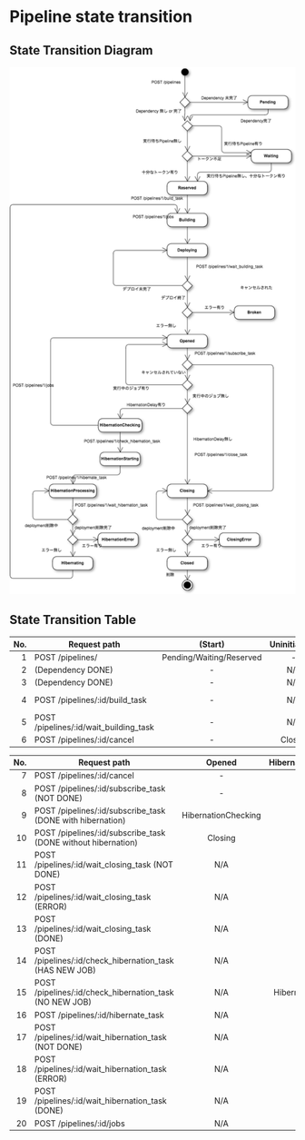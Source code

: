# Pipeline state transition

## State Transition Diagram

![Pipeline state transition](./pipeline_state_transition.png)

## State Transition Table

| No. | Request path                     |  (Start) | Uninitialized | Broken | Pending  | Waiting  | Reserved | Building  | Deploying | Opened   |
|----:|----------------------------------|:--------:|:-------------:|:------:|:--------:|:--------:|:--------:|:---------:|:---------:|:--------:|
|  1  | POST /pipelines/                 | Pending/Waiting/Reserved | -      |  - | -   |     -    |     -    |    -      |    -      |    -     |
|  2  | (Dependency DONE)                |  -       | N/A           | N/A    | Waiting/Reserved | N/A | N/A   | N/A       | N/A       | N/A      |
|  3  | (Dependency DONE)                |  -       | N/A           | N/A    | N/A      | Reserved | N/A      | N/A       | N/A       | N/A      |
|  4  | POST /pipelines/:id/build_task   |  -       | N/A           | N/A    | N/A      | N/A      | Building->Deploying  | N/A | N/A | N/A      |
|  5  | POST /pipelines/:id/wait_building_task |  - | N/A           | N/A    | N/A      | N/A      | N/A      | N/A       | Opened    | N/A      |
|  6  | POST /pipelines/:id/cancel       |  -       | Closed        | N/A    | Closed   | Closed   | Closed   | -         | -         | -        |

| No. | Request path                                                  | Opened              | HibernationChecking   | HibernationStarting   | HibernationProcessing | HibernationError | Hibernating | Closing  | ClosingError | Closed |
|----:|---------------------------------------------------------------|:-------------------:|:---------------------:|:---------------------:|:---------------------:|:----------------:|:-----------:|:--------:|:------------:|:------:|
|  7  | POST /pipelines/:id/cancel                                    | -                   | -                     | -                     | -                     | -                | Closed      | -        | -            | -      |
|  8  | POST /pipelines/:id/subscribe_task (NOT DONE)                 | -                   | N/A                   |   N/A                 | N/A                   | N/A              | N/A         | N/A      | N/A          | N/A    |
|  9  | POST /pipelines/:id/subscribe_task (DONE with hibernation)    | HibernationChecking | N/A                   |   N/A                 | N/A                   | N/A              | N/A         | N/A      | N/A          | N/A    |
| 10  | POST /pipelines/:id/subscribe_task (DONE without hibernation) | Closing             | N/A                   |   N/A                 | N/A                   | N/A              | N/A         | N/A      | N/A          | N/A    |
| 11  | POST /pipelines/:id/wait_closing_task (NOT DONE)              | N/A                 | N/A                   |   N/A                 | N/A                   | N/A              | N/A         | -        | N/A          | N/A    |
| 12  | POST /pipelines/:id/wait_closing_task (ERROR)                 | N/A                 | N/A                   |   N/A                 | N/A                   | N/A              | N/A         | ClosingError  | N/A     | N/A    |
| 13  | POST /pipelines/:id/wait_closing_task (DONE)                  | N/A                 | N/A                   |   N/A                 | N/A                   | N/A              | N/A         | Closed   | N/A          | N/A    |
| 14  | POST /pipelines/:id/check_hibernation_task (HAS NEW JOB)      | N/A                 | -                     |   N/A                 | N/A                   | N/A              | N/A         | N/A      | N/A          | N/A    |
| 15  | POST /pipelines/:id/check_hibernation_task (NO NEW JOB)       | N/A                 | HibernationStarting   |   N/A                 | N/A                   | N/A              | N/A         | N/A      | N/A          | N/A    |
| 16  | POST /pipelines/:id/hibernate_task                            | N/A                 | N/A                   | HibernationProcessing | N/A                   | N/A              | N/A         | N/A      | N/A          | N/A    |
| 17  | POST /pipelines/:id/wait_hibernation_task (NOT DONE)          | N/A                 | N/A                   |   N/A                 | -                     | N/A              | N/A         | N/A      | N/A          | N/A    |
| 18  | POST /pipelines/:id/wait_hibernation_task (ERROR)             | N/A                 | N/A                   |   N/A                 | HibernationError      | N/A              | N/A         | N/A      | N/A          | N/A    |
| 19  | POST /pipelines/:id/wait_hibernation_task (DONE)              | N/A                 | N/A                   |   N/A                 | Hibernating           | N/A              | N/A         | N/A      | N/A          | N/A    |
| 20  | POST /pipelines/:id/jobs                                      | N/A                 | Opened                |   N/A                 | N/A                   | N/A              | Reserved    | N/A      | N/A          | N/A    |
